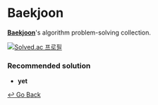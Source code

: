 # Baekjoon

**[Baekjoon](https://www.acmicpc.net/)**'s algorithm problem-solving collection.

[![Solved.ac 프로필](http://mazassumnida.wtf/api/v2/generate_badge?boj=leesese&cache=c)](https://solved.ac/leesese)



### Recommended solution

- **yet**



[↩️ Go Back](https://github.com/lisy0123/Study)
